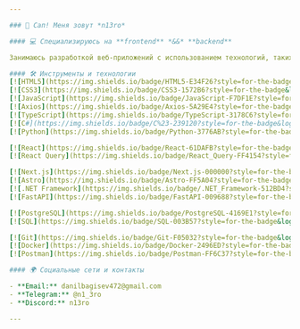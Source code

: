 ```yaml
---

### 👋 Сап! Меня зовут *n13ro*

#### 💻 Специализируюсь на **frontend** *&&* **backend**

Занимаюсь разработкой веб-приложений с использованием технологий, таких как `TypeScript`, `C#`, `Python` и их фреймворки.

#### 🛠 Инструменты и технологии
[![HTML5](https://img.shields.io/badge/HTML5-E34F26?style=for-the-badge&logo=html5&logoColor=white)](https://developer.mozilla.org/en-US/docs/Web/HTML)
[![CSS3](https://img.shields.io/badge/CSS3-1572B6?style=for-the-badge&logo=css3&logoColor=white)](https://developer.mozilla.org/en-US/docs/Web/CSS)
[![JavaScript](https://img.shields.io/badge/JavaScript-F7DF1E?style=for-the-badge&logo=javascript&logoColor=white)](https://developer.mozilla.org/en-US/docs/Web/JavaScript)
[![Axios](https://img.shields.io/badge/Axios-5A29E4?style=for-the-badge&logo=axios&logoColor=white)](https://axios-http.com/)
[![TypeScript](https://img.shields.io/badge/TypeScript-3178C6?style=for-the-badge&logo=TypeScript&logoColor=white)](https://www.typescriptlang.org/)
[![C#](https://img.shields.io/badge/C%23-239120?style=for-the-badge&logo=c-sharp&logoColor=white)](https://docs.microsoft.com/en-us/dotnet/csharp/)
[![Python](https://img.shields.io/badge/Python-3776AB?style=for-the-badge&logo=python&logoColor=white)](https://www.python.org/)

[![React](https://img.shields.io/badge/React-61DAFB?style=for-the-badge&logo=react&logoColor=white)](https://reactjs.org/)
[![React Query](https://img.shields.io/badge/React_Query-FF4154?style=for-the-badge&logo=react-query&logoColor=white)](https://react-query.tanstack.com/)

[![Next.js](https://img.shields.io/badge/Next.js-000000?style=for-the-badge&logo=next.js&logoColor=white)](https://nextjs.org/)
[![Astro](https://img.shields.io/badge/Astro-FF5A04?style=for-the-badge&logo=astro&logoColor=white)](https://astro.build/)
[![.NET Framework](https://img.shields.io/badge/.NET_Framework-512BD4?style=for-the-badge&logo=.net&logoColor=white)](https://dotnet.microsoft.com/)
[![FastAPI](https://img.shields.io/badge/FastAPI-009688?style=for-the-badge&logo=fastapi&logoColor=white)](https://fastapi.tiangolo.com/)

[![PostgreSQL](https://img.shields.io/badge/PostgreSQL-4169E1?style=for-the-badge&logo=postgresql&logoColor=white)](https://www.postgresql.org/)
[![SQL](https://img.shields.io/badge/SQL-003B57?style=for-the-badge&logo=sql&logoColor=white)](https://www.w3schools.com/sql/)

[![Git](https://img.shields.io/badge/Git-F05032?style=for-the-badge&logo=git&logoColor=white)](https://git-scm.com/)
[![Docker](https://img.shields.io/badge/Docker-2496ED?style=for-the-badge&logo=docker&logoColor=white)](https://www.docker.com/)
[![Postman](https://img.shields.io/badge/Postman-FF6C37?style=for-the-badge&logo=postman&logoColor=white)](https://www.postman.com/)

#### 🌍 Социальные сети и контакты

- **Email:** danilbagisev472@gmail.com
- **Telegram:** @n1_3ro
- **Discord:** n13ro

---
```

